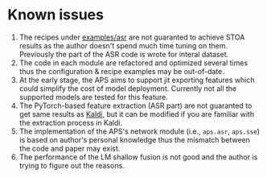 # Known issues

1. The recipes under [examples/asr](../examples/asr) are not guaranted to achieve STOA results as the author doesn't spend much time tuning on them. Previously the part of the ASR code is wrote for interal dataset.
2. The code in each module are refactored and optimized several times thus the configuration & recipe examples may be out-of-date.
3. At the early stage, the APS aims to support jit exporting features which could simplify the cost of model deployment. Currently not all the supported models are tested for this feature.
4. The PyTorch-based feature extraction (ASR part) are not guaranted to get same results as [Kaldi](https://github.com/kaldi-asr/kaldi), but it can be modified if you are familiar with the extraction process in Kaldi.
5. The implementation of the APS's network module (i.e., `aps.asr`, `aps.sse`) is based on author's personal knowledge thus the mismatch between the code and paper may exist.
6. The performance of the LM shallow fusion is not good and the author is trying to figure out the reasons.
